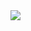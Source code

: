 <img src="https://github.com/Macchyy/PRAK-PBO-KLP6/assets/148258930/b8f551b3-b42a-4f03-bf23-f69d0b19bbd8">
